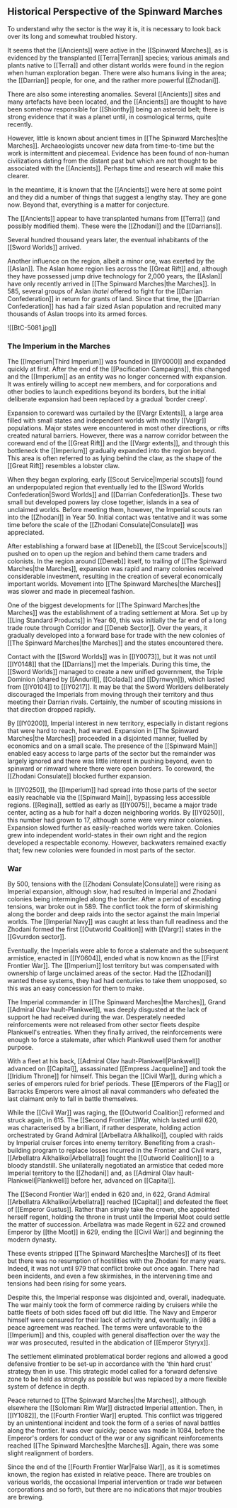 ## Historical Perspective of the Spinward Marches

To understand why the sector is the way it is, it is necessary to look back over its long and somewhat troubled history.

It seems that the [[Ancients]] were active in the [[Spinward Marches]], as is evidenced by the transplanted [[Terra|Terran]] species; various animals and plants native to [[Terra]] and other distant worlds were found in the region when human exploration began. There were also humans living in the area; the [[Darrian]] people, for one, and the rather more powerful [[Zhodani]].

There are also some interesting anomalies. Several [[Ancients]] sites and many artefacts have been located, and the [[Ancients]] are thought to have been somehow responsible for [[Shionthy]] being an asteroid belt; there is strong evidence that it was a planet until, in cosmological terms, quite recently.

However, little is known about ancient times in [[The Spinward Marches|the Marches]]. Archaeologists uncover new data from time-to-time but the work is intermittent and piecemeal. Evidence has been found of non-human civilizations dating from the distant past but which are not thought to be associated with the [[Ancients]]. Perhaps time and research will make this clearer.

In the meantime, it is known that the [[Ancients]] were here at some point and they did a number of things that suggest a lengthy stay. They are gone now. Beyond that, everything is a matter for conjecture.

The [[Ancients]] appear to have transplanted humans from [[Terra]] (and possibly modified them).  These were the [[Zhodani]] and the [[Darrians]].

Several hundred thousand years later, the eventual inhabitants of the [[Sword Worlds]] arrived.

Another influence on the region, albeit a minor one, was exerted by the [[Aslan]]. The Aslan home region lies across the [[Great Rift]] and, although they have possessed jump drive technology for 2,000 years, the [[Aslan]] have only recently arrived in [[The Spinward Marches|the Marches]]. In 585, several groups of Aslan _ihatei_ offered to fight for the [[Darrian Confederation]] in return for grants of land. Since that time, the [[Darrian Confederation]] has had a fair sized Aslan population and recruited many thousands of Aslan troops into its armed forces.

![[BtC-5081.jpg]]

### The Imperium in the Marches

The [[Imperium|Third Imperium]] was founded in [[IY0000]] and expanded quickly at first. After the end of the [[Pacification Campaigns]], this changed and the [[Imperium]] as an entity was no longer concerned with expansion. It was entirely willing to accept new members, and for corporations and other bodies to launch expeditions beyond its borders, but the initial deliberate expansion had been replaced by a gradual 'border creep'.

Expansion to coreward was curtailed by the [[Vargr Extents]], a large area filled with small states and independent worlds with mostly [[Vargr]] populations. Major states were encountered in most other directions, or rifts created natural barriers. However, there was a narrow corridor between the coreward end of the [[Great Rift]] and the [[Vargr extents]], and through this bottleneck the [[Imperium]] gradually expanded into the region beyond.  This area is often referred to as lying behind the claw, as the shape of the [[Great Rift]] resembles a lobster claw.

When they began exploring, early [[Scout Service|Imperial scouts]] found an underpopulated region that eventually led to the [[Sword Worlds Confederation|Sword Worlds]] and [[Darrian Confederation]]s. These two small but developed powers lay close together, islands in a sea of unclaimed worlds. Before meeting them, however, the Imperial scouts ran into the [[Zhodani]] in Year 50. Initial contact was tentative and it was some time before the scale of the [[Zhodani Consulate|Consulate]] was appreciated.

After establishing a forward base at [[Deneb]], the [[Scout Service|scouts]] pushed on to open up the region and behind them came traders and colonists. In the region around [[Deneb]] itself, to trailing of [[The Spinward Marches|the Marches]], expansion was rapid and many colonies received considerable investment, resulting in the creation of several economically important worlds. Movement into [[The Spinward Marches|the Marches]] was slower and made in piecemeal fashion.

One of the biggest developments for [[The Spinward Marches|the Marches]] was the establishment of a trading settlement at Mora. Set up by [[Ling Standard Products]] in Year 60, this was initially the far end of a long trade route through Corridor and [[Deneb Sector]]. Over the years, it gradually developed into a forward base for trade with the new colonies of [[The Spinward Marches|the Marches]] and the states encountered there.

Contact with the [[Sword Worlds]] was in [[IY0073]], but it was not until [[IY0148]] that the [[Darrians]] met the Imperials. During this time, the [[Sword Worlds]] managed to create a new unified government, the Triple Dominion (shared by [[Anduril]], [[Colada]] and [[Dyrnwyn]]), which lasted from [[IY0104]] to [[IY0217]]. It may be that the Sword Worlders deliberately discouraged the Imperials from moving through their territory and thus meeting their Darrian rivals. Certainly, the number of scouting missions in that direction dropped rapidly.

By [[IY0200]], Imperial interest in new territory, especially in distant regions that were hard to reach, had waned. Expansion in [[The Spinward Marches|the Marches]] proceeded in a disjointed manner, fuelled by economics and on a small scale. The presence of the [[Spinward Main]] enabled easy access to large parts of the sector but the remainder was largely ignored and there was little interest in pushing beyond, even to spinward or rimward where there were open borders. To coreward, the [[Zhodani Consulate]] blocked further expansion.

In [[IY0250]], the [[Imperium]] had spread into those parts of the sector easily reachable via the [[Spinward Main]], bypassing less accessible regions. [[Regina]], settled as early as [[IY0075]], became a major trade center, acting as a hub for half a dozen neighboring worlds. By [[IY0250]], this number had grown to 17, although some were very minor colonies.  Expansion slowed further as easily-reached worlds were taken. Colonies grew into independent world-states in their own right and the region developed a respectable economy. However, backwaters remained exactly that; few new colonies were founded in most parts of the sector.

### War

By 500, tensions with the [[Zhodani Consulate|Consulate]] were rising as Imperial expansion, although slow, had resulted in Imperial and Zhodani colonies being intermingled along the border. After a period of escalating tensions, war broke out in 589. The conflict took the form of skirmishing along the border and deep raids into the sector against the main Imperial worlds. The [[Imperial Navy]] was caught at less than full readiness and the Zhodani formed the first [[Outworld Coalition]] with [[Vargr]] states in the [[Gvurrdon sector]].

Eventually, the Imperials were able to force a stalemate and the subsequent armistice, enacted in [[IY0604]], ended what is now known as the [[First Frontier War]]. The [[Imperium]] lost territory but was compensated with ownership of large unclaimed areas of the sector. Had the [[Zhodani]] wanted these systems, they had had centuries to take them unopposed, so this was an easy concession for them to make.

The Imperial commander in [[The Spinward Marches|the Marches]],  Grand [[Admiral Olav hault-Plankwell]], was deeply disgusted at the lack of support he had received during the war. Desperately needed reinforcements were not released from other sector fleets despite Plankwell's entreaties. When they finally arrived, the reinforcements were enough to force a stalemate, after which Plankwell used them for another purpose.

With a fleet at his back,  [[Admiral Olav hault-Plankwell|Plankwell]] advanced on [[Capital]], assassinated [[Empress Jacqueline]] and took the [[Iridium Throne]] for himself. This began the [[Civil War]], during which a series of emperors ruled for brief periods. These [[Emperors of the Flag]] or Barracks Emperors were almost all naval commanders who defeated the last claimant only to fall in battle themselves.

While the [[Civil War]] was raging, the [[Outworld Coalition]] reformed and struck again, in 615. The [[Second Frontier ]]War, which lasted until 620, was characterised by a brilliant, if rather desperate, holding action orchestrated by Grand Admiral [[Arbellatra Alkhalikoi]], coupled with raids by Imperial cruiser forces into enemy territory.  Benefiting from a crash-building program to replace losses incurred in the Frontier and Civil wars, [[Arbellatra Alkhalikoi|Arbellatra]] fought the [[Outworld Coalition]] to a bloody standstill. She unilaterally negotiated an armistice that ceded more Imperial territory to the [[Zhodani]] and, as [[Admiral Olav hault-Plankwell|Plankwell]] before her, advanced on [[Capital]].

The [[Second Frontier War]] ended in 620 and, in 622, Grand Admiral [[Arbellatra Alkhalikoi|Arbellatra]] reached [[Capital]] and defeated the fleet of [[Emperor Gustus]]. Rather than simply take the crown, she appointed herself regent, holding the throne in trust until the Imperial Moot could settle the matter of succession. Arbellatra was made Regent in 622 and crowned Emperor by [[the Moot]] in 629, ending the [[Civil War]] and beginning the modern dynasty.

These events stripped [[The Spinward Marches|the Marches]] of its fleet but there was no resumption of hostilities with the Zhodani for many years. Indeed, it was not until 979 that conflict broke out once again. There had been incidents, and even a few skirmishes, in the intervening time and tensions had been rising for some years.

Despite this, the Imperial response was disjointed and, overall, inadequate. The war mainly took the form of commerce raiding by cruisers while the battle fleets of both sides faced off but did little. The Navy and Emperor himself were censured for their lack of activity and, eventually, in 986 a peace agreement was reached.  The terms were unfavorable to the [[Imperium]] and this, coupled with general disaffection over the way the war was prosecuted, resulted in the abdication of [[Emperor Styryx]].

The settlement eliminated problematical border regions and allowed a good defensive frontier to be set-up in accordance with the 'thin hard crust' strategy then in use. This strategic model called for a forward defensive zone to be held as strongly as possible but was replaced by a more flexible system of defence in depth.

Peace returned to [[The Spinward Marches|the Marches]], although elsewhere the [[Solomani Rim War]] distracted Imperial attention. Then, in [[IY1082]], the [[Fourth Frontier War]] erupted. This conflict was triggered by an unintentional incident and took the form of a series of naval battles along the frontier.  It was over quickly; peace was made in 1084, before the Emperor's orders for conduct of the war or any significant reinforcements reached [[The Spinward Marches|the Marches]]. Again, there was some slight realignment of borders.

Since the end of the [[Fourth Frontier War|False War]], as it is sometimes known, the region has existed in relative peace. There are troubles on various worlds, the occasional Imperial intervention or trade war between corporations and so forth, but there are no indications that major troubles are brewing.